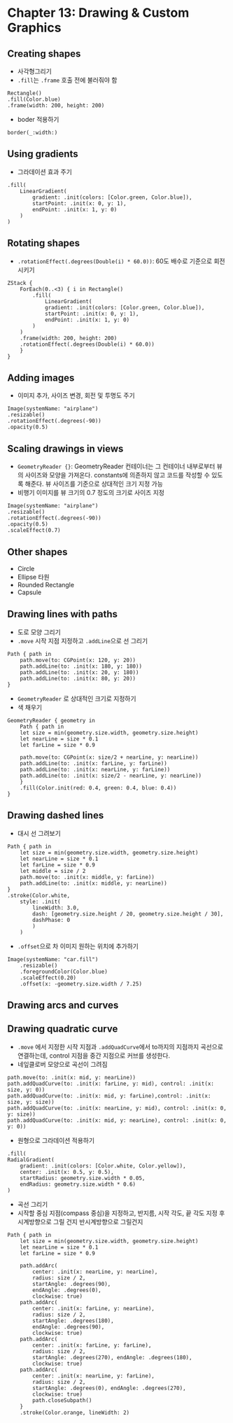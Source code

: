 # Chapter 13: Drawing & Custom Graphics

## Creating shapes

* 사각형그리기
* `.fill`는 `.frame` 호출 전에 불러줘야 함
~~~
Rectangle()
.fill(Color.blue)
.frame(width: 200, height: 200)
~~~

* boder 적용하기
~~~
border(_:width:)
~~~

## Using gradients

* 그라데이션 효과 주기
~~~
.fill(
	LinearGradient(
		gradient: .init(colors: [Color.green, Color.blue]), 
		startPoint: .init(x: 0, y: 1), 
		endPoint: .init(x: 1, y: 0)
	)
)
~~~

## Rotating shapes
* `.rotationEffect(.degrees(Double(i) * 60.0))`: 60도 배수로 기준으로 회전시키기
~~~
ZStack {
	ForEach(0..<3) { i in Rectangle()
		.fill(
			LinearGradient(
			gradient: .init(colors: [Color.green, Color.blue]), 
			startPoint: .init(x: 0, y: 1),
			endPoint: .init(x: 1, y: 0)
		)
	)
	.frame(width: 200, height: 200)
	.rotationEffect(.degrees(Double(i) * 60.0))
	} 
}
~~~

## Adding images

* 이미지 추가, 사이즈 변경, 회전 및 투명도 주기
~~~
Image(systemName: "airplane")
.resizable()
.rotationEffect(.degrees(-90))
.opacity(0.5)
~~~

## Scaling drawings in views

* `GeometryReader {}`: GeometryReader 컨테이너는 그 컨테이너 내부로부터 뷰의 사이즈와 모양을 가져온다. constants에 의존하지 않고 코드를 작성할 수 있도록 해준다. 뷰 사이즈를 기준으로 상대적인 크기 지정 가능
* 비행기 이미지를 뷰 크기의 0.7 정도의 크기로 사이즈 지정
~~~
Image(systemName: "airplane")
.resizable()
.rotationEffect(.degrees(-90))
.opacity(0.5)
.scaleEffect(0.7)
~~~

## Other shapes
* Circle
* Ellipse 타원
* Rounded Rectangle
* Capsule

## Drawing lines with paths

* 도로 모양 그리기
* `.move` 시작 지점 지정하고 `.addLine`으로 선 그리기
~~~
Path { path in
	path.move(to: CGPoint(x: 120, y: 20))
	path.addLine(to: .init(x: 180, y: 180))
	path.addLine(to: .init(x: 20, y: 180))
	path.addLine(to: .init(x: 80, y: 20))
}
~~~

* `GeometryReader` 로 상대적인 크기로 지정하기
* 색 채우기
~~~
GeometryReader { geometry in
	Path { path in
	let size = min(geometry.size.width, geometry.size.height) 
	let nearLine = size * 0.1
	let farLine = size * 0.9
	
	path.move(to: CGPoint(x: size/2 + nearLine, y: nearLine)) 
	path.addLine(to: .init(x: farLine, y: farLine)) 
	path.addLine(to: .init(x: nearLine, y: farLine)) 
	path.addLine(to: .init(x: size/2 - nearLine, y: nearLine))
    }
	.fill(Color.init(red: 0.4, green: 0.4, blue: 0.4))
}
~~~

## Drawing dashed lines

* 대시 선 그려보기
~~~
Path { path in
	let size = min(geometry.size.width, geometry.size.height)
	let nearLine = size * 0.1
	let farLine = size * 0.9
	let middle = size / 2
	path.move(to: .init(x: middle, y: farLine))
	path.addLine(to: .init(x: middle, y: nearLine)) 
}
.stroke(Color.white,
	style: .init(
		lineWidth: 3.0,
		dash: [geometry.size.height / 20, geometry.size.height / 30],
		dashPhase: 0
		)
	)
~~~

* `.offset`으로 차 이미지 원하는 위치에 추가하기
~~~
Image(systemName: "car.fill")
	.resizable()
	.foregroundColor(Color.blue)
	.scaleEffect(0.20)
	.offset(x: -geometry.size.width / 7.25)
~~~

## Drawing arcs and curves

## Drawing quadratic curve 

* `.move` 에서 지정한 시작 지점과 `.addQuadCurve`에서 to까지의 지점까지 곡선으로 연결하는데, control 지점을 중간 지점으로 커브를 생성한다.
* 네잎클로버 모양으로 곡선이 그려짐
~~~
path.move(to: .init(x: mid, y: nearLine)) 
path.addQuadCurve(to: .init(x: farLine, y: mid), control: .init(x: size, y: 0)) 
path.addQuadCurve(to: .init(x: mid, y: farLine),control: .init(x: size, y: size)) 
path.addQuadCurve(to: .init(x: nearLine, y: mid), control: .init(x: 0, y: size)) 
path.addQuadCurve(to: .init(x: mid, y: nearLine), control: .init(x: 0, y: 0))
~~~

* 원형으로 그라데이션 적용하기
~~~
.fill( 
RadialGradient(
	gradient: .init(colors: [Color.white, Color.yellow]), 
	center: .init(x: 0.5, y: 0.5),
	startRadius: geometry.size.width * 0.05,
	endRadius: geometry.size.width * 0.6)
)
~~~

* 곡선 그리기
* 시작할 중심 지점(compass 중심)을 지정하고, 반지름, 시작 각도, 끝 각도 지정 후 시계방향으로 그릴 건지 반시계방향으로 그릴건지 
~~~
Path { path in
	let size = min(geometry.size.width, geometry.size.height)
	let nearLine = size * 0.1
	let farLine = size * 0.9

	path.addArc(
		center: .init(x: nearLine, y: nearLine), 
		radius: size / 2,
		startAngle: .degrees(90), 
		endAngle: .degrees(0), 
		clockwise: true)
	path.addArc(
		center: .init(x: farLine, y: nearLine), 
		radius: size / 2,
		startAngle: .degrees(180), 
		endAngle: .degrees(90), 
		clockwise: true)
	path.addArc(
		center: .init(x: farLine, y: farLine), 
		radius: size / 2,
		startAngle: .degrees(270), endAngle: .degrees(180), 
		clockwise: true)
	path.addArc(
		center: .init(x: nearLine, y: farLine), 
		radius: size / 2,
		startAngle: .degrees(0), endAngle: .degrees(270), 
		clockwise: true)
		path.closeSubpath() 
	}
	.stroke(Color.orange, lineWidth: 2)
~~~

##
